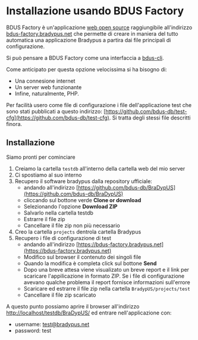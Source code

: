 # Installazione usando BDUS Factory

BDUS Factory è un'applicazione [web open source](https://github.com/bdus-db/bdus-factory)
raggiungibile all'indirizzo [bdus-factory.bradypus.net](https://bdus-factory.bradypus.net/)
che permette di creare in maniera del tutto automatica una applicazione
Bradypus a partira dai file principali di configurazione.

Si può pensare a BDUS Factory come una interfaccia a [bdus-cli](https://github.com/bdus-db/bdus-cli).

Come anticipato per questa opzione velocissima si ha bisogno di:
- Una connesione internet
- Un server web funzionante
- Infine, naturalmente, PHP.

Per facilità usero come file di configurazione i file
dell'applicazione test che sono stati pubblicati a questo indirizzo:
[https://github.com/bdus-db/test-cfg](https://github.com/bdus-db/test-cfg).
Si tratta degli stessi file descritti finora.

## Installazione

Siamo pronti per cominciare

1. Creiamo la cartella `testdb` all'interno della cartella web del mio server
2. Ci spostiamo al suo interno
3. Recupero il software bradypus dalla repository ufficiale:
    - andando all'indirizzo
    [https://github.com/bdus-db/BraDypUS](https://github.com/bdus-db/BraDypUS)
    - cliccando sul bottone verde **Clone or download**
    - Selezionando l'opzione **Download ZIP**
    - Salvarlo nella cartella testdb
    - Estrarre il file zip
    - Cancellare il file zip non più necessario
4. Creo la cartella `projects` dentrola cartella Bradypus
5. Recupero i file di configurazione di test
    - andando all'indirizzo
    [https://bdus-factory.bradypus.net](https://bdus-factory.bradypus.net)
    - Modifico sul browser il contenuto dei singoli file
    - Quando la modifica è completa click sul bottone **Send**
    - Dopo una breve attesa viene visualizato un breve report e il link per scaricare 
    l'appilicazione in formato ZIP. Se i file di configurazione avevano qualche problema
    il report fornisce informazioni sull'errore
    - Scaricare ed estrarre il file zip nella cartella `BradypUS/projects/test`
    - Cancellare il file zip scaricato

A questo punto possiamo aprire il browser all'indirizzo 
[http://localhost/testdb/BraDypUS/](http://localhost/testdb/BraDypUS/) ed entrare nell'applicazione con:
- username: test@bradypus.net
- password: test

